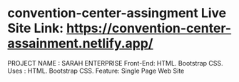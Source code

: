 # convention-center-assingment Live Site Link: https://convention-center-assainment.netlify.app/
PROJECT NAME : SARAH ENTERPRISE
Front-End: HTML. Bootstrap CSS.
Uses : HTML. Bootstrap CSS.
Feature: Single Page Web Site
